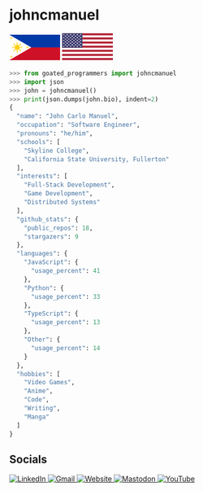 # johncmanuel

<p>
<img src="media/ph.png" alt="philippines flag"></img>
<img src="media/us.png" alt="united states flag"></img>

</p>

```python
>>> from goated_programmers import johncmanuel
>>> import json
>>> john = johncmanuel()
>>> print(json.dumps(john.bio), indent=2)
{
  "name": "John Carlo Manuel",
  "occupation": "Software Engineer",
  "pronouns": "he/him",
  "schools": [
    "Skyline College",
    "California State University, Fullerton"
  ],
  "interests": [
    "Full-Stack Development",
    "Game Development",
    "Distributed Systems"
  ],
  "github_stats": {
    "public_repos": 18,
    "stargazers": 9
  },
  "languages": {
    "JavaScript": {
      "usage_percent": 41
    },
    "Python": {
      "usage_percent": 33
    },
    "TypeScript": {
      "usage_percent": 13
    },
    "Other": {
      "usage_percent": 14
    }
  },
  "hobbies": [
    "Video Games",
    "Anime",
    "Code",
    "Writing",
    "Manga"
  ]
}
```

## Socials

<p>
  <a href="https://www.linkedin.com/in/johncarlomanuel/" target="_blank">
    <img alt="LinkedIn" src="https://img.shields.io/badge/linkedin-%230077B5.svg?&style=for-the-badge&logo=linkedin&logoColor=white" />
  </a>
  <a href="mailto:johncarlomanuel@csu.fullerton.edu">
    <img alt="Gmail" src="https://img.shields.io/badge/Gmail-D14836?style=for-the-badge&logo=gmail&logoColor=white" />
  </a>
 <a href="https://www.johncarlomanuel.com/" target="_blank">
    <img alt="Website" src="https://img.shields.io/badge/website-000000?style=for-the-badge&logo=About.me&logoColor=white" />
  </a>
  <a href="https://mastodon.social/@johncmanuel" target="_blank">
  <img alt="Mastodon" src="https://img.shields.io/badge/-MASTODON-%232B90D9?style=for-the-badge&logo=mastodon&logoColor=white">
  </a>
  <a href="https://www.youtube.com/channel/UCwmDHRVIwqhV-zRVavMVOsw" target="_blank">
  <img alt="YouTube" src="https://img.shields.io/badge/YouTube-%23FF0000.svg?style=for-the-badge&logo=YouTube&logoColor=white"></img></a>
</p>

